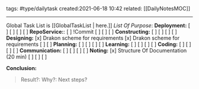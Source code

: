 tags: #type/dailytask 
created:2021-06-18 10:42
related: [[DailyNotesMOC]]
___
Global Task List is [[GlobalTaskList | here.]]
_List Of Purpose_:
**Deployment:**
[ ]
[ ]
[ ]
[ ]
 **RepoService:**:
[ ] !Commit
[ ]
[ ]
[ ]
**Constructing:**
[ ]
[ ]
[ ]
[ ]
**Designing:**
[x] Drakon scheme for requirements
[x] Drakon scheme for requirements
[ ]
[ ]
**Planning:**
[ ]
[ ]
[ ]
[ ]
**Learning:**
[ ] 
[ ]
[ ]
[ ]
**Coding:**
[ ]
[ ]
[ ]
[ ]
**Communication:**
[ ]
[ ]
[ ]
[ ]
**Noting:**
[x] Structure Of Documentation (20 min)
[ ]
[ ]
[ ]

**Conclusion:**
> Result?:
> Why?:
> Next steps?
